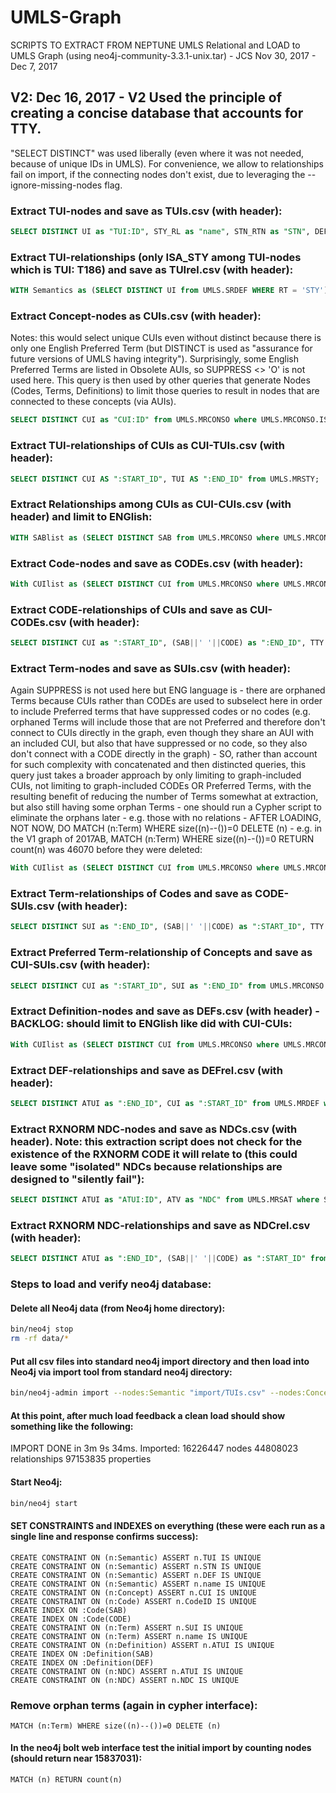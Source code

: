 # UMLS-Graph

SCRIPTS TO EXTRACT FROM NEPTUNE UMLS Relational and LOAD to UMLS Graph (using neo4j-community-3.3.1-unix.tar) - JCS Nov 30, 2017 - Dec 7, 2017

## V2: Dec 16, 2017 - V2 Used the principle of creating a concise database that accounts for TTY.
"SELECT DISTINCT" was used liberally (even where it was not needed, because of unique IDs in UMLS). For convenience, we allow to relationships fail on import, if the connecting nodes don't exist, due to leveraging the --ignore-missing-nodes flag.

### Extract TUI-nodes and save as TUIs.csv (with header):
```SQL
SELECT DISTINCT UI as "TUI:ID", STY_RL as "name", STN_RTN as "STN", DEF from UMLS.SRDEF where RT = 'STY';
```

### Extract TUI-relationships (only ISA_STY among TUI-nodes which is TUI: T186) and save as TUIrel.csv (with header):
```SQL
WITH Semantics as (SELECT DISTINCT UI from UMLS.SRDEF WHERE RT = 'STY') SELECT DISTINCT UI3 as ":END_ID", UI1 as ":START_ID" FROM UMLS.SRSTRE1 INNER JOIN Semantics ON UMLS.SRSTRE1.UI1 = Semantics.UI WHERE UI2 = 'T186';
```

### Extract Concept-nodes as CUIs.csv (with header):
Notes: this would select unique CUIs even without distinct because there is only one English Preferred Term (but DISTINCT is used as "assurance for future versions of UMLS having integrity"). Surprisingly, some English Preferred Terms are listed in Obsolete AUIs, so SUPPRESS <> 'O' is not used here. This query is then used by other queries that generate Nodes (Codes, Terms, Definitions) to limit those queries to result in nodes that are connected to these concepts (via AUIs).
```SQL
SELECT DISTINCT CUI as "CUI:ID" from UMLS.MRCONSO where UMLS.MRCONSO.ISPREF = 'Y' AND UMLS.MRCONSO.STT = 'PF' AND UMLS.MRCONSO.TS = 'P' and UMLS.MRCONSO.LAT = 'ENG';
```

### Extract TUI-relationships of CUIs as CUI-TUIs.csv (with header):
```SQL
SELECT DISTINCT CUI AS ":START_ID", TUI AS ":END_ID" from UMLS.MRSTY;
```

### Extract Relationships among CUIs as CUI-CUIs.csv (with header) and limit to ENGlish: 
```SQL
WITH SABlist as (SELECT DISTINCT SAB from UMLS.MRCONSO where UMLS.MRCONSO.LAT = 'ENG') SELECT DISTINCT CUI2 AS ":START_ID", CUI1 AS ":END_ID", (RELA||' '||REL) as ":TYPE", UMLS.MRREL.SAB, RELA, REL from UMLS.MRREL inner join SABlist on UMLS.MRREL.SAB = SABlist.SAB where UMLS.MRREL.SUPPRESS <> 'O' and CUI1 <> CUI2 and REL <> 'SIB';
```

### Extract Code-nodes and save as CODEs.csv (with header):
```SQL
With CUIlist as (SELECT DISTINCT CUI from UMLS.MRCONSO where UMLS.MRCONSO.ISPREF = 'Y' AND UMLS.MRCONSO.STT = 'PF' AND UMLS.MRCONSO.TS = 'P' and UMLS.MRCONSO.LAT = 'ENG') SELECT DISTINCT (UMLS.MRCONSO.SAB||' '||UMLS.MRCONSO.CODE) as "CodeID:ID", UMLS.MRCONSO.SAB, UMLS.MRCONSO.CODE from UMLS.MRCONSO inner join CUIlist on UMLS.MRCONSO.CUI = CUIlist.CUI where UMLS.MRCONSO.LAT = 'ENG' and SUPPRESS <> 'O' and UMLS.MRCONSO.CODE <> 'NOCODE';
```

### Extract CODE-relationships of CUIs and save as CUI-CODEs.csv (with header):
```SQL
SELECT DISTINCT CUI as ":START_ID", (SAB||' '||CODE) as ":END_ID", TTY as ":TYPE" from UMLS.MRCONSO where LAT = 'ENG' and SUPPRESS <> 'O' and CODE <> 'NOCODE';
```

### Extract Term-nodes and save as SUIs.csv (with header):
Again SUPPRESS is not used here but ENG language is - there are orphaned Terms because CUIs rather than CODEs are used to subselect here in order to include Preferred terms that have suppressed codes or no codes (e.g. orphaned Terms will include those that are not Preferred and therefore don't connect to CUIs directly in the graph, even though they share an AUI with an included CUI, but also that have suppressed or no code, so they also don't connect with a CODE directly in the graph) - SO, rather than account for such complexity with concatenated and then distincted queries, this query just takes a broader approach by only limiting to graph-included CUIs, not limiting to graph-included CODEs OR Preferred Terms, with the resulting benefit of reducing the number of Terms somewhat at extraction, but also still having some orphan Terms - one should run a Cypher script to eliminate the orphans later - e.g. those with no relations - AFTER LOADING, NOT NOW, DO MATCH (n:Term) WHERE size((n)--())=0 DELETE (n) - e.g. in the V1 graph of 2017AB, MATCH (n:Term) WHERE size((n)--())=0 RETURN count(n) was 46070 before they were deleted:
```SQL
With CUIlist as (SELECT DISTINCT CUI from UMLS.MRCONSO where UMLS.MRCONSO.ISPREF = 'Y' AND UMLS.MRCONSO.STT = 'PF' AND UMLS.MRCONSO.TS = 'P' and UMLS.MRCONSO.LAT = 'ENG') SELECT DISTINCT UMLS.MRCONSO.SUI as "SUI:ID", UMLS.MRCONSO.STR as "name" FROM UMLS.MRCONSO inner join CUIlist on UMLS.MRCONSO.CUI = CUIlist.CUI where UMLS.MRCONSO.LAT = 'ENG';
```

### Extract Term-relationships of Codes and save as CODE-SUIs.csv (with header):
```SQL
SELECT DISTINCT SUI as ":END_ID", (SAB||' '||CODE) as ":START_ID", TTY as ":TYPE" from UMLS.MRCONSO where LAT = 'ENG' and SUPPRESS <> 'O' and CODE <> 'NOCODE';
```

### Extract Preferred Term-relationship of Concepts and save as CUI-SUIs.csv (with header):
```SQL
SELECT DISTINCT CUI as ":START_ID", SUI as ":END_ID" from UMLS.MRCONSO where UMLS.MRCONSO.ISPREF = 'Y' AND UMLS.MRCONSO.STT = 'PF' AND UMLS.MRCONSO.TS = 'P' and UMLS.MRCONSO.LAT = 'ENG';
```

### Extract Definition-nodes and save as DEFs.csv (with header) - BACKLOG: should limit to ENGlish like did with CUI-CUIs:
```SQL
With CUIlist as (SELECT DISTINCT CUI from UMLS.MRCONSO where UMLS.MRCONSO.ISPREF = 'Y' AND UMLS.MRCONSO.STT = 'PF' AND UMLS.MRCONSO.TS = 'P' and UMLS.MRCONSO.LAT = 'ENG') SELECT DISTINCT UMLS.MRDEF.ATUI as "ATUI:ID", UMLS.MRDEF.SAB, UMLS.MRDEF.DEF FROM UMLS.MRDEF inner join CUIlist on UMLS.MRDEF.CUI = CUIlist.CUI where SUPPRESS <> 'O';
```
### Extract DEF-relationships and save as DEFrel.csv (with header):
```SQL
SELECT DISTINCT ATUI as ":END_ID", CUI as ":START_ID" from UMLS.MRDEF where SUPPRESS <> 'O';
```

### Extract RXNORM NDC-nodes and save as NDCs.csv (with header). Note: this extraction script does not check for the existence of the RXNORM CODE it will relate to (this could leave some "isolated" NDCs because relationships are designed to "silently fail"):
```SQL
SELECT DISTINCT ATUI as "ATUI:ID", ATV as "NDC" from UMLS.MRSAT where SAB = 'RXNORM' and ATN = 'NDC' and SUPPRESS <> 'O';
```

### Extract RXNORM NDC-relationships and save as NDCrel.csv (with header):
```SQL
SELECT DISTINCT ATUI as ":END_ID", (SAB||' '||CODE) as ":START_ID" from UMLS.MRSAT where SAB = 'RXNORM' and ATN = 'NDC' and SUPPRESS <> 'O';
```
### Steps to load and verify neo4j database:
#### Delete all Neo4j data (from Neo4j home directory):
```bash
bin/neo4j stop
rm -rf data/*
```

#### Put all csv files into standard neo4j import directory and then load into Neo4j via import tool from standard neo4j directory:
```bash
bin/neo4j-admin import --nodes:Semantic "import/TUIs.csv" --nodes:Concept "import/CUIs.csv" --nodes:Code "import/CODEs.csv" --nodes:Term "import/SUIs.csv" --nodes:Definition "import/DEFs.csv" --nodes:NDC "import/NDCs.csv" --relationships:ISA_STY "import/TUIrel.csv" --relationships:STY "import/CUI-TUIs.csv" --relationships "import/CUI-CUIs.csv" --relationships "import/CUI-CODEs.csv" --relationships "import/CODE-SUIs.csv" --relationships:PREF_TERM "import/CUI-SUIs.csv" --relationships:DEF "import/DEFrel.csv" --relationships:NDC "import/NDCrel.csv" --ignore-missing-nodes
```

#### At this point, after much load feedback a clean load should show something like the following:
IMPORT DONE in 3m 9s 34ms. 
Imported:
  16226447 nodes
  44808023 relationships
  97153835 properties
  
#### Start Neo4j:
```bash
bin/neo4j start
```

#### SET CONSTRAINTS and INDEXES on everything (these were each run as a single line and response confirms success):
```cypher
CREATE CONSTRAINT ON (n:Semantic) ASSERT n.TUI IS UNIQUE
CREATE CONSTRAINT ON (n:Semantic) ASSERT n.STN IS UNIQUE
CREATE CONSTRAINT ON (n:Semantic) ASSERT n.DEF IS UNIQUE
CREATE CONSTRAINT ON (n:Semantic) ASSERT n.name IS UNIQUE
CREATE CONSTRAINT ON (n:Concept) ASSERT n.CUI IS UNIQUE
CREATE CONSTRAINT ON (n:Code) ASSERT n.CodeID IS UNIQUE
CREATE INDEX ON :Code(SAB)
CREATE INDEX ON :Code(CODE)
CREATE CONSTRAINT ON (n:Term) ASSERT n.SUI IS UNIQUE
CREATE CONSTRAINT ON (n:Term) ASSERT n.name IS UNIQUE
CREATE CONSTRAINT ON (n:Definition) ASSERT n.ATUI IS UNIQUE
CREATE INDEX ON :Definition(SAB)
CREATE INDEX ON :Definition(DEF)
CREATE CONSTRAINT ON (n:NDC) ASSERT n.ATUI IS UNIQUE
CREATE CONSTRAINT ON (n:NDC) ASSERT n.NDC IS UNIQUE
```

### Remove orphan terms (again in cypher interface):
```cypher
MATCH (n:Term) WHERE size((n)--())=0 DELETE (n)
```

#### In the neo4j bolt web interface test the initial import by counting nodes (should return near 15837031):
```cypher
MATCH (n) RETURN count(n)
```
